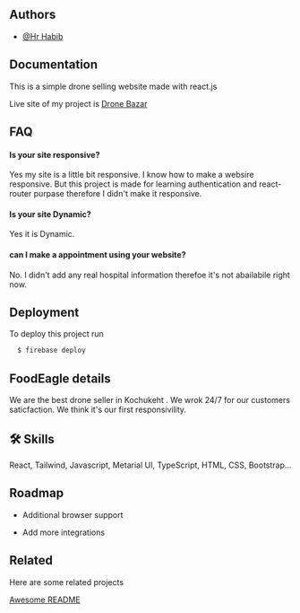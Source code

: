 
    
## Authors

- [@Hr Habib](https://www.facebook.com/hrhabib07)

  
## Documentation

This is a simple drone selling website made with react.js 

 Live site of my project is [Drone Bazar](https://drone-bazar.web.app/) 

  
## FAQ

#### Is your site responsive?

Yes my site is a little bit responsive. I know how to make a websire responsive. But this project is made for learning authentication and react-router purpase therefore I didn't make it responsive.

#### Is your site Dynamic?

Yes it is Dynamic.

#### can I make a appointment using your website?

No. I didn't add any real hospital information therefoe it's not abailabile right now. 

  
## Deployment

To deploy this project run 

```bash
  $ firebase deploy
```

  
## FoodEagle details

We are the best drone seller in Kochukeht . We wrok 24/7 for our customers saticfaction. We think it's our first responsivility.
  
## 🛠 Skills
React, Tailwind, Javascript, Metarial UI, TypeScript, HTML, CSS, Bootstrap...

  
## Roadmap

- Additional browser support

- Add more integrations

  
## Related

Here are some related projects

[Awesome README](https://github.com/matiassingers/awesome-readme)

  

